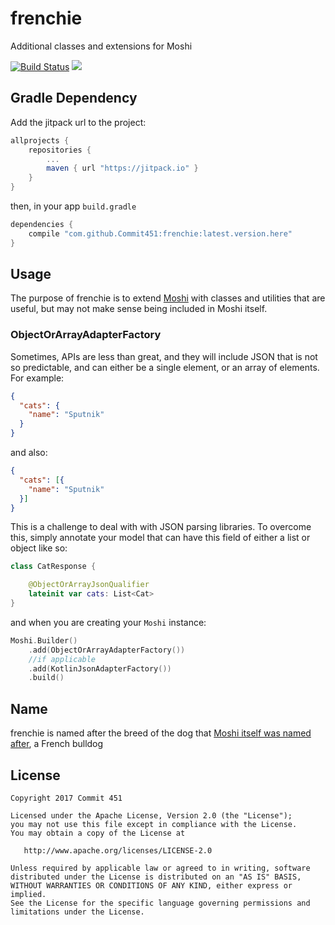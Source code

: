 # frenchie
Additional classes and extensions for Moshi

[![Build Status](https://travis-ci.org/Commit451/frenchie.svg?branch=master)](https://travis-ci.org/Commit451/frenchie) [![](https://jitpack.io/v/Commit451/frenchie.svg)](https://jitpack.io/#Commit451/frenchie)

## Gradle Dependency
Add the jitpack url to the project:
```groovy
allprojects {
    repositories {
        ...
        maven { url "https://jitpack.io" }
    }
}
```
then, in your app `build.gradle`
```groovy
dependencies {
    compile "com.github.Commit451:frenchie:latest.version.here"
}
```

## Usage
The purpose of frenchie is to extend [Moshi](https://github.com/square/moshi) with classes and utilities that are useful, but may not make sense being included in Moshi itself.

### ObjectOrArrayAdapterFactory
Sometimes, APIs are less than great, and they will include JSON that is not so predictable, and can either be a single element, or an array of elements. For example:
```json
{
  "cats": {
    "name": "Sputnik"
  }
}
```
and also:
```json
{
  "cats": [{
    "name": "Sputnik"
  }]
}
```
This is a challenge to deal with with JSON parsing libraries. To overcome this, simply annotate your model that can have this field of either a list or object like so:
```kotlin
class CatResponse {

    @ObjectOrArrayJsonQualifier
    lateinit var cats: List<Cat>
}
```
and when you are creating your `Moshi` instance:
```kotlin
Moshi.Builder()
    .add(ObjectOrArrayAdapterFactory())
    //if applicable
    .add(KotlinJsonAdapterFactory())
    .build()
```

## Name
frenchie is named after the breed of the dog that [Moshi itself was named after](https://twitter.com/MoshiFrenchie), a French bulldog

License
--------

    Copyright 2017 Commit 451

    Licensed under the Apache License, Version 2.0 (the "License");
    you may not use this file except in compliance with the License.
    You may obtain a copy of the License at

       http://www.apache.org/licenses/LICENSE-2.0

    Unless required by applicable law or agreed to in writing, software
    distributed under the License is distributed on an "AS IS" BASIS,
    WITHOUT WARRANTIES OR CONDITIONS OF ANY KIND, either express or implied.
    See the License for the specific language governing permissions and
    limitations under the License.